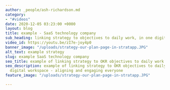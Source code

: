 ```yaml
---
author: _people/ash-richardson.md
category:
- "#videos"
date: 2020-12-05 03:23:00 +0000
layout: blog
title: example - SaaS technology company
sub_heading: linking strategy to objectives to daily work, in one digital workspace
video_id: https://youtu.be/zI7e-joy4p0
banner_image: "/uploads/strategy-our-plan-page-in-stratapp.JPG"
alt_text: example strategy
slug: example SaaS technology company
seo_title: example of linking strategy to OKR objectives to daily work
seo_description: example of linking strategy to OKR objectives to daily work, in one
  digital workspace - aligning and engaging everyone
feature_image: "/uploads/strategy-our-plan-page-in-stratapp.JPG"

---
```

